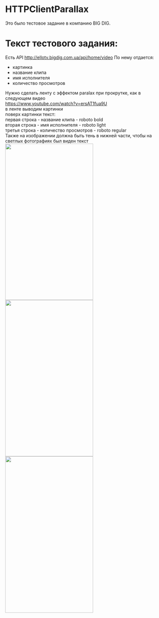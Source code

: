 # HTTPClientParallax
Это было тестовое задание в компанию BIG DIG.

<h1>Текст тестового задания:</h1>

Есть API http://ellotv.bigdig.com.ua/api/home/video
По нему отдается:
- картинка
- название клипа
- имя исполнителя
- количество просмотров

Нужно сделать ленту с эффектом paralax при прокрутке, как в следующем видео<br>
https://www.youtube.com/watch?v=ersAT1fua9U<br>
в ленте выводим картинки<br>
поверх картинки текст:<br>
первая строка - название клипа - roboto bold<br>
вторая строка - имя исполнителя - roboto light<br>
третья строка - количество просмотров - roboto regular<br>
Также на изображении должна быть тень в нижней части, чтобы на светлых фотографиях был виден текст<br>
<img src="https://raw.githubusercontent.com/Arscd/SourceForHTTPClientParallax/master/Screenshot_20151225-112141.png" width="280" height="498">
<img src="https://raw.githubusercontent.com/Arscd/SourceForHTTPClientParallax/master/Screenshot_20151225-112239.png" width="280" height="498">
<img src="https://raw.githubusercontent.com/Arscd/SourceForHTTPClientParallax/master/Screenshot_20151225-112154.png" width="280" height="498">
<br>
